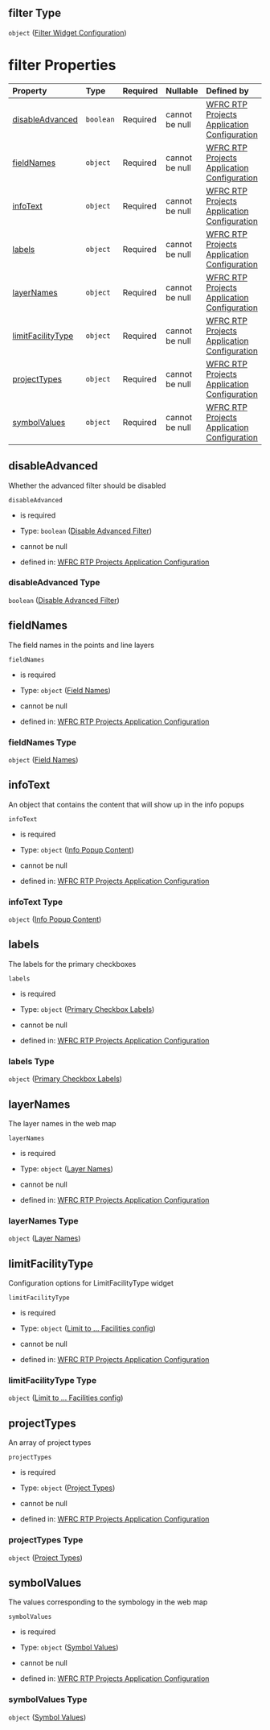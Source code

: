 ## filter Type

`object` ([Filter Widget Configuration](config-properties-filter-widget-configuration.md))

# filter Properties

| Property                                | Type      | Required | Nullable       | Defined by                                                                                                                                                                                                                      |
| :-------------------------------------- | :-------- | :------- | :------------- | :------------------------------------------------------------------------------------------------------------------------------------------------------------------------------------------------------------------------------ |
| [disableAdvanced](#disableadvanced)     | `boolean` | Required | cannot be null | [WFRC RTP Projects Application Configuration](config-properties-filter-widget-configuration-properties-disable-advanced-filter.md "https://wfrc.org/??/config.schema.json#/properties/filter/properties/disableAdvanced")       |
| [fieldNames](#fieldnames)               | `object`  | Required | cannot be null | [WFRC RTP Projects Application Configuration](config-properties-filter-widget-configuration-properties-field-names.md "https://wfrc.org/??/config.schema.json#/properties/filter/properties/fieldNames")                        |
| [infoText](#infotext)                   | `object`  | Required | cannot be null | [WFRC RTP Projects Application Configuration](config-properties-filter-widget-configuration-properties-info-popup-content.md "https://wfrc.org/??/config.schema.json#/properties/filter/properties/infoText")                   |
| [labels](#labels)                       | `object`  | Required | cannot be null | [WFRC RTP Projects Application Configuration](config-properties-filter-widget-configuration-properties-primary-checkbox-labels.md "https://wfrc.org/??/config.schema.json#/properties/filter/properties/labels")                |
| [layerNames](#layernames)               | `object`  | Required | cannot be null | [WFRC RTP Projects Application Configuration](config-properties-filter-widget-configuration-properties-layer-names.md "https://wfrc.org/??/config.schema.json#/properties/filter/properties/layerNames")                        |
| [limitFacilityType](#limitfacilitytype) | `object`  | Required | cannot be null | [WFRC RTP Projects Application Configuration](config-properties-filter-widget-configuration-properties-limit-to--facilities-config.md "https://wfrc.org/??/config.schema.json#/properties/filter/properties/limitFacilityType") |
| [projectTypes](#projecttypes)           | `object`  | Required | cannot be null | [WFRC RTP Projects Application Configuration](config-properties-filter-widget-configuration-properties-project-types.md "https://wfrc.org/??/config.schema.json#/properties/filter/properties/projectTypes")                    |
| [symbolValues](#symbolvalues)           | `object`  | Required | cannot be null | [WFRC RTP Projects Application Configuration](config-properties-filter-widget-configuration-properties-symbol-values.md "https://wfrc.org/??/config.schema.json#/properties/filter/properties/symbolValues")                    |

## disableAdvanced

Whether the advanced filter should be disabled

`disableAdvanced`

*   is required

*   Type: `boolean` ([Disable Advanced Filter](config-properties-filter-widget-configuration-properties-disable-advanced-filter.md))

*   cannot be null

*   defined in: [WFRC RTP Projects Application Configuration](config-properties-filter-widget-configuration-properties-disable-advanced-filter.md "https://wfrc.org/??/config.schema.json#/properties/filter/properties/disableAdvanced")

### disableAdvanced Type

`boolean` ([Disable Advanced Filter](config-properties-filter-widget-configuration-properties-disable-advanced-filter.md))

## fieldNames

The field names in the points and line layers

`fieldNames`

*   is required

*   Type: `object` ([Field Names](config-properties-filter-widget-configuration-properties-field-names.md))

*   cannot be null

*   defined in: [WFRC RTP Projects Application Configuration](config-properties-filter-widget-configuration-properties-field-names.md "https://wfrc.org/??/config.schema.json#/properties/filter/properties/fieldNames")

### fieldNames Type

`object` ([Field Names](config-properties-filter-widget-configuration-properties-field-names.md))

## infoText

An object that contains the content that will show up in the info popups

`infoText`

*   is required

*   Type: `object` ([Info Popup Content](config-properties-filter-widget-configuration-properties-info-popup-content.md))

*   cannot be null

*   defined in: [WFRC RTP Projects Application Configuration](config-properties-filter-widget-configuration-properties-info-popup-content.md "https://wfrc.org/??/config.schema.json#/properties/filter/properties/infoText")

### infoText Type

`object` ([Info Popup Content](config-properties-filter-widget-configuration-properties-info-popup-content.md))

## labels

The labels for the primary checkboxes

`labels`

*   is required

*   Type: `object` ([Primary Checkbox Labels](config-properties-filter-widget-configuration-properties-primary-checkbox-labels.md))

*   cannot be null

*   defined in: [WFRC RTP Projects Application Configuration](config-properties-filter-widget-configuration-properties-primary-checkbox-labels.md "https://wfrc.org/??/config.schema.json#/properties/filter/properties/labels")

### labels Type

`object` ([Primary Checkbox Labels](config-properties-filter-widget-configuration-properties-primary-checkbox-labels.md))

## layerNames

The layer names in the web map

`layerNames`

*   is required

*   Type: `object` ([Layer Names](config-properties-filter-widget-configuration-properties-layer-names.md))

*   cannot be null

*   defined in: [WFRC RTP Projects Application Configuration](config-properties-filter-widget-configuration-properties-layer-names.md "https://wfrc.org/??/config.schema.json#/properties/filter/properties/layerNames")

### layerNames Type

`object` ([Layer Names](config-properties-filter-widget-configuration-properties-layer-names.md))

## limitFacilityType

Configuration options for LimitFacilityType widget

`limitFacilityType`

*   is required

*   Type: `object` ([Limit to ... Facilities config](config-properties-filter-widget-configuration-properties-limit-to--facilities-config.md))

*   cannot be null

*   defined in: [WFRC RTP Projects Application Configuration](config-properties-filter-widget-configuration-properties-limit-to--facilities-config.md "https://wfrc.org/??/config.schema.json#/properties/filter/properties/limitFacilityType")

### limitFacilityType Type

`object` ([Limit to ... Facilities config](config-properties-filter-widget-configuration-properties-limit-to--facilities-config.md))

## projectTypes

An array of project types

`projectTypes`

*   is required

*   Type: `object` ([Project Types](config-properties-filter-widget-configuration-properties-project-types.md))

*   cannot be null

*   defined in: [WFRC RTP Projects Application Configuration](config-properties-filter-widget-configuration-properties-project-types.md "https://wfrc.org/??/config.schema.json#/properties/filter/properties/projectTypes")

### projectTypes Type

`object` ([Project Types](config-properties-filter-widget-configuration-properties-project-types.md))

## symbolValues

The values corresponding to the symbology in the web map

`symbolValues`

*   is required

*   Type: `object` ([Symbol Values](config-properties-filter-widget-configuration-properties-symbol-values.md))

*   cannot be null

*   defined in: [WFRC RTP Projects Application Configuration](config-properties-filter-widget-configuration-properties-symbol-values.md "https://wfrc.org/??/config.schema.json#/properties/filter/properties/symbolValues")

### symbolValues Type

`object` ([Symbol Values](config-properties-filter-widget-configuration-properties-symbol-values.md))
